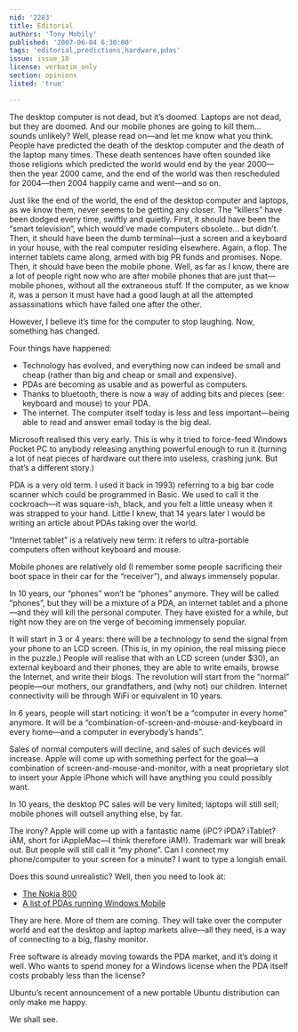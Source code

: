 ```yaml
---
nid: '2283'
title: Editorial
authors: 'Tony Mobily'
published: '2007-06-04 6:30:00'
tags: 'editorial,predictions,hardware,pdas'
issue: issue_18
license: verbatim_only
section: opinions
listed: 'true'

---
```

The desktop computer is not dead, but it’s doomed. Laptops are not dead, but they are doomed. And our mobile phones are going to kill them... sounds unlikely? Well, please read on—and let me know what you think. People have predicted the death of the desktop computer and the death of the laptop many times. These death sentences have often sounded like those religions which predicted the world would end by the year 2000—then the year 2000 came, and the end of the world was then rescheduled for 2004—then 2004 happily came and went—and so on.

Just like the end of the world, the end of the desktop computer and laptops, as we know them, never seems to be getting any closer. The “killers” have been dodged every time, swiftly and quietly. First, it should have been the “smart television”, which would’ve made computers obsolete... but didn’t. Then, it should have been the dumb terminal—just a screen and a keyboard in your house, with the real computer residing elsewhere. Again, a flop. The internet tablets came along, armed with big PR funds and promises. Nope. Then, it should have been the mobile phone. Well, as far as I know, there are a lot of people right now who are after mobile phones that are just that—mobile phones, without all the extraneous stuff. If the computer, as we know it, was a person it must have had a good laugh at all the attempted assassinations which have failed one after the other.

However, I believe it’s time for the computer to stop laughing. Now, something has changed.

Four things have happened:


* Technology has evolved, and everything now can indeed be small and cheap (rather than big and cheap or small and expensive).
* PDAs are becoming as usable and as powerful as computers.
* Thanks to bluetooth, there is now a way of adding bits and pieces (see: keyboard and mouse) to your PDA.
* The internet. The computer itself today is less and less important—being able to read and answer email today is the big deal.

Microsoft realised this very early. This is why it tried to force-feed Windows Pocket PC to anybody releasing anything powerful enough to run it (turning a lot of neat pieces of hardware out there into useless, crashing junk. But that’s a different story.)

PDA is a very old term. I used it back in 1993) referring to a big bar code scanner which could be programmed in Basic. We used to call it the cockroach—it was square-ish, black, and you felt a little uneasy when it was strapped to your hand. Little I knew, that 14 years later I would be writing an article about PDAs taking over the world.

“Internet tablet” is a relatively new term: it refers to ultra-portable computers often without keyboard and mouse.

Mobile phones are relatively old (I remember some people sacrificing their boot space in their car for the “receiver”), and always immensely popular.

In 10 years, our “phones” won’t be “phones” anymore. They will be called “phones”, but they will be a mixture of a PDA, an internet tablet and a phone—and they will kill the personal computer. They have existed for a while, but right now they are on the verge of becoming immensely popular.

It will start in 3 or 4 years: there will be a technology to send the signal from your phone to an LCD screen. (This is, in my opinion, the real missing piece in the puzzle.) People will realise that with an LCD screen (under $30), an external keyboard and their phones, they are able to write emails, browse the Internet, and write their blogs. The revolution will start from the “normal” people—our mothers, our grandfathers, and (why not) our children. Internet connectivity will be through WiFi or equivalent in 10 years.

In 6 years, people will start noticing: it won’t be a “computer in every home” anymore. It will be a “combination-of-screen-and-mouse-and-keyboard in every home—and a computer in everybody’s hands”.

Sales of normal computers will decline, and sales of such devices will increase. Apple will come up with something perfect for the goal—a combination of screen-and-mouse-and-monitor, with a neat proprietary slot to insert your Apple iPhone which will have anything you could possibly want.

In 10 years, the desktop PC sales will be very limited; laptops will still sell; mobile phones will outsell anything else, by far.

The irony? Apple will come up with a fantastic name (iPC? iPDA? iTablet? iAM, short for iAppleMac—I think therefore iAM!). Trademark war will break out. But people will still call it “my phone”. Can I connect my phone/computer to your screen for a minute? I want to type a longish email.

Does this sound unrealistic? Well, then you need to look at:


* [The Nokia 800](http://www.nokiausa.com/N800)
* [A list of PDAs running Windows Mobile](http://www.microsoft.com/windowsmobile/pocketpc/default.mspx)

They are here. More of them are coming. They will take over the computer world and eat the desktop and laptop markets alive—all they need, is a way of connecting to a big, flashy monitor.

Free software is already moving towards the PDA market, and it’s doing it well. Who wants to spend money for a Windows license when the PDA itself costs probably less than the license?

Ubuntu’s recent announcement of a new portable Ubuntu distribution can only make me happy.

We shall see.

